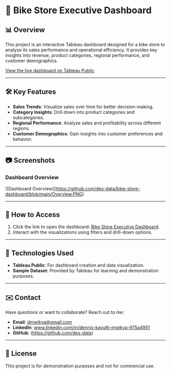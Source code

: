 # 🚴 Bike Store Executive Dashboard  

## 📊 Overview  
This project is an interactive Tableau dashboard designed for a bike store to analyze its sales performance and operational efficiency. It provides key insights into revenue, product categories, regional performance, and customer demographics.  

[View the live dashboard on Tableau Public](https://public.tableau.com/app/profile/dennis.k5998/viz/BikeStoreExecutiveDashboard_16908187925310/Dashboard1)  

---

## 🛠️ Key Features  
- **Sales Trends**: Visualize sales over time for better decision-making.  
- **Category Insights**: Drill down into product categories and subcategories.  
- **Regional Performance**: Analyze sales and profitability across different regions.  
- **Customer Demographics**: Gain insights into customer preferences and behavior.  

---

## 📷 Screenshots  
### Dashboard Overview  
![Dashboard Overview][https://github.com/des-data/bike-store-dashboard/blob/main/Overview.PNG)  

---

## 🔗 How to Access  
1. Click the link to open the dashboard: [Bike Store Executive Dashboard](https://public.tableau.com/app/profile/dennis.k5998/viz/BikeStoreExecutiveDashboard_16908187925310/Dashboard1).  
2. Interact with the visualizations using filters and drill-down options.  

---

## 🧰 Technologies Used  
- **Tableau Public**: For dashboard creation and data visualization.  
- **Sample Dataset**: Provided by Tableau for learning and demonstration purposes.  

---

## ✉️ Contact  
Have questions or want to collaborate? Reach out to me:  
- **Email**: dmwikya@gmail.com  
- **LinkedIn**: www.linkedin.com/in/dennis-kavutti-mwikya-975a4951  
- **GitHub**: (https://github.com/des-data) 

---

## 📄 License  
This project is for demonstration purposes and not for commercial use.  

